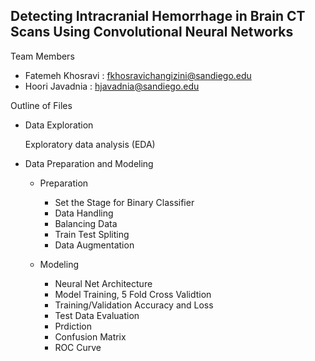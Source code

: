 ## Detecting Intracranial Hemorrhage in Brain CT Scans Using Convolutional Neural Networks
Team Members

* Fatemeh Khosravi : fkhosravichangizini@sandiego.edu
* Hoori Javadnia : hjavadnia@sandiego.edu

Outline of Files

 * Data Exploration 

      Exploratory data analysis (EDA)

 * Data Preparation and Modeling

    * Preparation

        - Set the Stage for Binary Classifier
        - Data Handling
        - Balancing Data
        - Train Test Spliting
        - Data Augmentation

     * Modeling

        - Neural Net Architecture
        - Model Training, 5 Fold Cross Validtion
        - Training/Validation Accuracy and Loss
        - Test Data Evaluation
        - Prdiction
        - Confusion Matrix
        - ROC Curve
